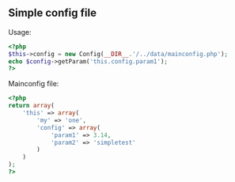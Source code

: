 ## Simple config file

Usage:

```php
<?php
$this->config = new Config(__DIR__.'/../data/mainconfig.php');
echo $config->getParam('this.config.param1');
?>
```

Mainconfig file:

```php
<?php
return array(
    'this' => array(
        'my' => 'one',
        'config' => array(
            'param1' => 3.14,
            'param2' => 'simpletest'
        )
    )
);
?>
```